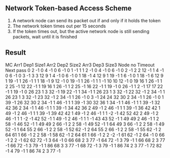 ## Network Token-based Access Scheme

1. A network node can send its packet out if and only if it holds the token
2. The network token times out per 15 seconds
3. If the token times out, but the active network node is still sending packets, wait until it is finished

## Result
MC	Arr1	Dep1	Size1	Arr2	Dep2	Size2	Arr3	Dep3	Size3	Node no	Timeout	Next pass
0	2	-1	0	4	-1	0	6	-1	0	1	-1	1
1	2	-1	0	4	-1	0	6	-1	0	2	-1	2
2	12	-1	1	4	-1	0	6	-1	0	3	-1	3
3	12	9	1	4	-1	0	6	-1	0	1	18	-1
4	12	9	1	19	-1	1	6	-1	0	1	18	-1
6	12	9	1	19	-1	1	26	-1	1	1	18	-1
9	12	-1	0	19	-1	1	26	-1	1	1	-1	10
10	12	-1	0	19	16	1	26	-1	1	2	25	-1
12	22	-1	1	19	16	1	26	-1	1	2	25	-1
16	22	-1	1	19	-1	0	26	-1	1	2	-1	17
17	22	-1	1	19	-1	0	26	23	1	3	32	-1
19	22	-1	1	34	-1	1	26	23	1	3	32	-1
22	32	-1	2	34	-1	1	26	23	1	3	32	-1
23	32	-1	2	34	-1	1	26	-1	0	3	-1	24
24	32	30	2	34	-1	1	26	-1	0	1	39	-1
26	32	30	2	34	-1	1	46	-1	1	1	39	-1
30	32	36	1	34	-1	1	46	-1	1	1	39	-1
32	42	36	2	34	-1	1	46	-1	1	1	39	-1
34	42	36	2	49	-1	2	46	-1	1	1	39	-1
36	42	42	1	49	-1	2	46	-1	1	1	39	-1
39	42	42	1	49	-1	2	46	-1	1	1	-2	-1
42	52	42	2	49	-1	2	46	-1	1	1	-2	-1
42	52	-1	1	49	-1	2	46	-1	1	1	-1	43
43	52	-1	1	49	49	2	46	-1	1	2	58	-1
46	52	-1	1	49	49	2	66	-1	2	2	58	-1
49	52	-1	1	64	49	3	66	-1	2	2	58	-1
49	52	-1	1	64	55	2	66	-1	2	2	58	-1
52	62	-1	2	64	55	2	66	-1	2	2	58	-1
55	62	-1	2	64	61	1	66	-1	2	2	58	-1
58	62	-1	2	64	61	1	66	-1	2	2	-2	-1
61	62	-1	2	64	-1	0	66	-1	2	2	-1	62
62	72	-1	3	64	-1	0	66	68	2	3	77	-1
64	72	-1	3	79	-1	1	66	68	2	3	77	-1
66	72	-1	3	79	-1	1	86	68	3	3	77	-1
68	72	-1	3	79	-1	1	86	74	2	3	77	-1
72	82	-1	4	79	-1	1	86	74	2	3	77	-1

